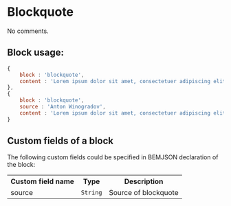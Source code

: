 # Blockquote

No comments.

## Block usage:

``` js
{
    block : 'blockquote',
    content : 'Lorem ipsum dolor sit amet, consectetuer adipiscing elit.'
},
{
    block : 'blockquote',
    source : 'Anton Winogradov',
    content : 'Lorem ipsum dolor sit amet, consectetuer adipiscing elit.'
}
```

## Custom fields of a block

The following custom fields could be specified in BEMJSON declaration of the block:

<table>
    <tr>
        <th>Custom field name</th>
        <th>Type</th>
        <th>Description</th>
    </tr>
    <tr>
        <td>source</td>
        <td>
            <code>String</code>
        </td>
        <td>Source of blockquote</td>
    </tr>
</table>
